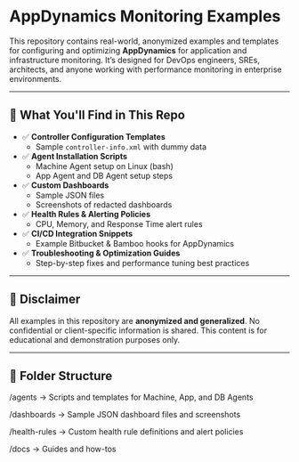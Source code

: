 # AppDynamics Monitoring Examples

This repository contains real-world, anonymized examples and templates for configuring and optimizing **AppDynamics** for application and infrastructure monitoring. It’s designed for DevOps engineers, SREs, architects, and anyone working with performance monitoring in enterprise environments.

---

## 🚀 What You'll Find in This Repo

- ✅ **Controller Configuration Templates**
  - Sample `controller-info.xml` with dummy data
- ✅ **Agent Installation Scripts**
  - Machine Agent setup on Linux (bash)
  - App Agent and DB Agent setup steps
- ✅ **Custom Dashboards**
  - Sample JSON files
  - Screenshots of redacted dashboards
- ✅ **Health Rules & Alerting Policies**
  - CPU, Memory, and Response Time alert rules
- ✅ **CI/CD Integration Snippets**
  - Example Bitbucket & Bamboo hooks for AppDynamics
- ✅ **Troubleshooting & Optimization Guides**
  - Step-by-step fixes and performance tuning best practices

---

## 🔐 Disclaimer

All examples in this repository are **anonymized and generalized**. No confidential or client-specific information is shared. This content is for educational and demonstration purposes only.

---

## 📂 Folder Structure

/agents → Scripts and templates for Machine, App, and DB Agents

/dashboards → Sample JSON dashboard files and screenshots

/health-rules → Custom health rule definitions and alert policies

/docs → Guides and how-tos
